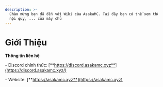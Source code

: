 ```yaml
---
description: >-
  Chào mừng bạn đã đến với Wiki của AsakaMC. Tại đây bạn có thể xem thông tin,
  nội quy, ... của máy chủ
---
```


# Giới Thiệu

**Thông tin liên hệ**

\- Discord chính thức: [**https://discord.asakamc.xyz**](https://discord.asakamc.xyz/)

\- Website: [**https://asakamc.xyz**](https://asakamc.xyz)
